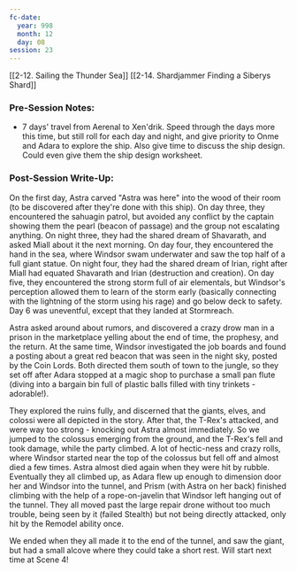 ```yaml
---
fc-date:
  year: 998
  month: 12
  day: 08
session: 23
---
```

[[2-12. Sailing the Thunder Sea]] [[2-14. Shardjammer Finding a Siberys Shard]]

### Pre-Session Notes:

* 7 days' travel from Aerenal to Xen'drik. Speed through the days more this time, but still roll for each day and night, and give priority to Onme and Adara to explore the ship. Also give time to discuss the ship design. Could even give them the ship design worksheet.

### Post-Session Write-Up:

On the first day, Astra carved "Astra was here" into the wood of their room (to be discovered after they're done with this ship). On day three, they encountered the sahuagin patrol, but avoided any conflict by the captain showing them the pearl (beacon of passage) and the group not escalating anything. On night three, they had the shared dream of Shavarath, and asked Miall about it the next morning. On day four, they encountered the hand in the sea, where Windsor swam underwater and saw the top half of a full giant statue. On night four, they had the shared dream of Irian, right after Miall had equated Shavarath and Irian (destruction and creation). On day five, they encountered the strong storm full of air elementals, but Windsor's perception allowed them to learn of the storm early (basically connecting with the lightning of the storm using his rage) and go below deck to safety. Day 6 was uneventful, except that they landed at Stormreach.

Astra asked around about rumors, and discovered a crazy drow man in a prison in the marketplace yelling about the end of time, the prophesy, and the return. At the same time, Windsor investigated the job boards and found a posting about a great red beacon that was seen in the night sky, posted by the Coin Lords. Both directed them south of town to the jungle, so they set off after Adara stopped at a magic shop to purchase a small pan flute (diving into a bargain bin full of plastic balls filled with tiny trinkets - adorable!).

They explored the ruins fully, and discerned that the giants, elves, and colossi were all depicted in the story. After that, the T-Rex's attacked, and were way too strong - knocking out Astra almost immediately. So we jumped to the colossus emerging from the ground, and the T-Rex's fell and took damage, while the party climbed. A lot of hectic-ness and crazy rolls, where Windsor started near the top of the colossus but fell off and almost died a few times. Astra almost died again when they were hit by rubble. Eventually they all climbed up, as Adara flew up enough to dimension door her and Windsor into the tunnel, and Prism (with Astra on her back) finished climbing with the help of a rope-on-javelin that Windsor left hanging out of the tunnel. They all moved past the large repair drone without too much trouble, being seen by it (failed Stealth) but not being directly attacked, only hit by the Remodel ability once.

We ended when they all made it to the end of the tunnel, and saw the giant, but had a small alcove where they could take a short rest. Will start next time at Scene 4!
